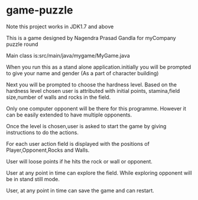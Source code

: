 # game-puzzle #

Note this project works in JDK1.7 and above

This is a game designed by Nagendra Prasad Gandla for myCompany puzzle round

Main class is:src/main/java/mygame/MyGame.java

When you run this as a stand alone application.initially you will be prompted to give your name and gender (As a part of character building)

Next you will be prompted to choose the hardness level. Based on the hardness level chosen user is attributed with initial points, stamina,field size,number of walls and rocks in the field.

Only one computer opponent will be there for this programme. However it can be easily extended to have multiple opponents.

Once the level is chosen,user is asked to start the game by giving instructions to do the actions.

For each user action field is displayed with the positions of Player,Opponent,Rocks and Walls.

User will loose points if he hits the rock or wall or opponent.

User at any point in time can explore the field. While exploring opponent will be in stand still mode.

User, at any point in time can save the game and can restart.
